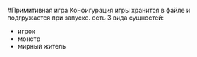 #Примитивная игра
Конфигурация игры хранится в файле и подгружается при запуске.
есть 3 вида сущностей:
 - игрок
 - монстр
 - мирный житель
